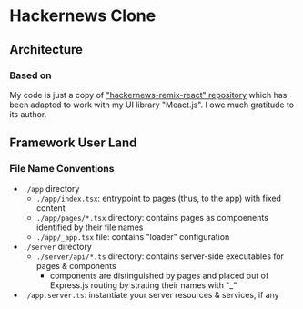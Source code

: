 # Hackernews Clone

## Architecture

### Based on

My code is just a copy of ["hackernews-remix-react" repository](https://github.com/clintonwoo/hackernews-remix-react) which has been adapted to work with my UI library "Meact.js". I owe much gratitude to its author.

## Framework User Land

### File Name Conventions

- `./app` directory
  - `./app/index.tsx`: entrypoint to pages (thus, to the app) with fixed content
  - `./app/pages/*.tsx` directory: contains pages as compoenents identified by their file names
  - `./app/_app.tsx` file: contains "loader" configuration
- `./server` directory
  - `./server/api/*.ts` directory: contains server-side executables for pages & components
    - components are distinguished by pages and placed out of Express.js routing by strating their names with "\_"
- `./app.server.ts`: instantiate your server resources & services, if any
